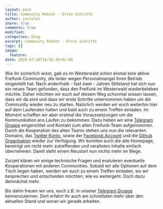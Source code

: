 ```yaml
---
layout: post
title: Community Reboot - Erste Schritte
author: justelex
share: true
comments: true
modified:
categories: blog
excerpt: Community Reboot - Erste Schritte
tags: []
image:
  feature:
date: 2020-07-20T10:56:15+01:00
---
```


Wie ihr sicherlich wisst, gab es im Westerwald schon einmal eine aktive Freifunk Community, die leider wegen Personalmangel ihren Betrieb eingestellt hat. Nach anderthalb - fast zwei - Jahren Stillstand hat sich nun ein neues Team gefunden, dass den Freifunk im Westerwald wiederbeleben möchte. Daher möchten wir euch auf diesem Weg schonmal wissen lassen, dass wir da sind und dass wir erste Schritte unternommen haben um die Community wieder neu zu starten. Natürlich werden wir euch weiterhin hier auf dem Laufenden halten und bald auch zu einem Treffen einladen. Im Moment schaffen wir aber erstmal die Voraussetzungen um die Kommunikation ans Laufen zu bekommen. Dazu haben wir eine [Telegram Gruppe](https://t.me/freifunkww) eingerichtet und Kontakt zum alten Freifunk-Team aufgenommen. 
Durch die Kooperation des alten Teams stehen uns nun die relevanten Domains, das [Twitter Konto](https://twitter.com/FreifunkWW), sowie der [Facebook Account](https://www.facebook.com/FreifunkWesterwald) und die [Github Organisation](https://github.com/FreifunkWesterwald/) wieder zur Verfügung. Wir konnten auch die alte Homepage, bereinigt um nicht mehr zutreffenden und veralteten Inhalte einfach übernehmen. Damit steht einem Neustart nun nichts mehr im Wege. 

Zurzeit klären wir einige technische Fragen und evaluieren eventuelle Kooperationen mit anderen Communities. Sobald wir alle Optionen auf dem Tisch liegen haben, werden wir euch zu einem Treffen einladen, wo wir besprechen und entscheiden möchten, wie es weitergeht. Doch dazu demnächst mehr. 

Bis dahin freuen wir uns, euch z.B. in unserer [Telegram Gruppe](https://t.me/freifunkww) kennenzulernen. Dort erfahrt ihr auch am schnellsten mehr über den aktuellen Stand und woran wir gerade arbeiten. 
